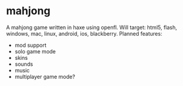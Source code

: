 mahjong
=======
A mahjong game written in haxe using openfl. Will target: html5, flash, windows, mac, linux, android, ios, blackberry.
Planned features:
 - mod support
 - solo game mode
 - skins
 - sounds
 - music
 - multiplayer game mode?